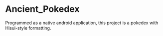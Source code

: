 # Ancient_Pokedex
Programmed as a native android application, this project is a pokedex with Hisui-style formatting. 
